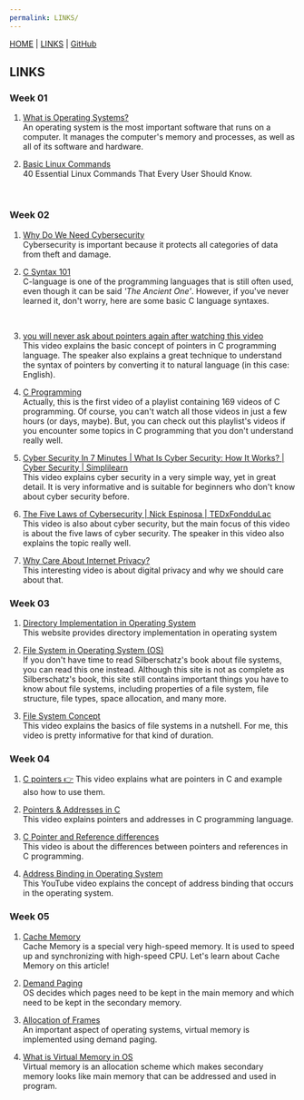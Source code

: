 ```yaml
---
permalink: LINKS/
---
```


[HOME](..) | [LINKS](https://ramantii.github.io/os231/LINKS) | [GitHub](https://github.com/ramantii/os231)

## LINKS
### **Week 01**
1. [What is Operating Systems?](https://edu.gcfglobal.org/en/computerbasics/understanding-operating-systems/1/)<br>
An operating system is the most important software that runs on a computer. It manages the computer's memory and processes, as well as all of its software and hardware.

2. [Basic Linux Commands](https://www.hostinger.com/tutorials/linux-commands)<br>
40 Essential Linux Commands That Every User Should Know.
<br>

### **Week 02**
1. [Why Do We Need Cybersecurity](https://www.upguard.com/blog/cybersecurity-important)<br>
Cybersecurity is important because it protects all categories of data from theft and damage.

2. [C Syntax 101](https://www.tutorialspoint.com/cprogramming/c_quick_guide.htm)<br>
C-language is one of the programming languages that is still often used, even though it can be said _'The Ancient One'_. However, if you've never learned it, don't worry, here are some basic C language syntaxes.
<br>

3. [you will never ask about pointers again after watching this video](https://www.youtube.com/watch?v=2ybLD6_2gKM)<br>
This video explains the basic concept of pointers in C programming language. The speaker also explains a great technique to understand the syntax of pointers by converting it to natural language (in this case: English).

4. [C Programming](https://www.youtube.com/watch?v=rLf3jnHxSmU&list=PLBlnK6fEyqRggZZgYpPMUxdY1CYkZtARR)<br>
Actually, this is the first video of a playlist containing 169 videos of C programming. Of course, you can't watch all those videos in just a few hours (or days, maybe). But, you can check out this playlist's videos if you encounter some topics in C programming that you don't understand really well.

5. [Cyber Security In 7 Minutes | What Is Cyber Security: How It Works? | Cyber Security | Simplilearn](https://www.youtube.com/watch?v=inWWhr5tnEA)<br>
This video explains cyber security in a very simple way, yet in great detail. It is very informative and is suitable for beginners who don't know about cyber security before.

6. [The Five Laws of Cybersecurity | Nick Espinosa | TEDxFondduLac](https://www.youtube.com/watch?v=_nVq7f26-Uo)<br>
This video is also about cyber security, but the main focus of this video is about the five laws of cyber security. The speaker in this video also explains the topic really well.

7. [Why Care About Internet Privacy?](https://www.youtube.com/watch?v=85mu9PLWCuI)<br>
This interesting video is about digital privacy and why we should care about that.


### **Week 03**
1. [Directory Implementation in Operating System](https://www.geeksforgeeks.org/directory-implementation-in-operating-system/)<br>
This website provides directory implementation in operating system

2. [File System in Operating System (OS)](https://www.scaler.com/topics/file-systems-in-os/)<br>
If you don't have time to read Silberschatz's book about file systems, you can read this one instead. Although this site is not as complete as Silberschatz's book, this site still contains important things you have to know about file systems, including properties of a file system, file structure, file types, space allocation, and many more.

3. [File System Concept](https://www.youtube.com/watch?v=mzUyMy7Ihk0)<br>
This video explains the basics of file systems in a nutshell. For me, this video is pretty informative for that kind of duration.

### **Week 04**
1. [C pointers 👉](https://youtu.be/DplxIq0mc_Y)
This video explains what are pointers in C and example also how to use them.

2. [Pointers & Addresses in C](https://www.youtube.com/watch?v=sjQb7TGTO9U)<br>
This video explains pointers and addresses in C programming language. 

3. [C Pointer and Reference differences](https://www.youtube.com/watch?v=tHiNrSSv8GA)<br>
This video is about the differences between pointers and references in C programming. 

4. [Address Binding in Operating System](https://www.youtube.com/watch?v=twMsRr4mSYQ)<br>
This YouTube video explains the concept of address binding that occurs in the operating system.

### **Week 05**
1. [Cache Memory](https://www.geeksforgeeks.org/cache-memory-in-computer-organization/)<br>
Cache Memory is a special very high-speed memory. It is used to speed up and synchronizing with high-speed CPU. Let's learn about Cache Memory on this article!

2. [Demand Paging](https://www.javatpoint.com/os-demand-paging)<br>
OS decides which pages need to be kept in the main memory and which need to be kept in the secondary memory. 

3. [Allocation of Frames](https://www.geeksforgeeks.org/operating-system-allocation-frames/)<br>
An important aspect of operating systems, virtual memory is implemented using demand paging.

4. [What is Virtual Memory in OS](https://www.geeksforgeeks.org/virtual-memory-in-operating-system/)<br>
Virtual memory is an allocation scheme which makes secondary memory looks like main memory that can be addressed and used in program.
